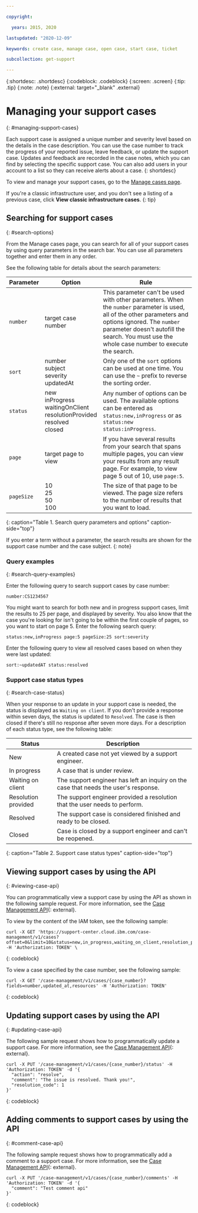 ```yaml
---

copyright:

  years: 2015, 2020

lastupdated: "2020-12-09"

keywords: create case, manage case, open case, start case, ticket

subcollection: get-support

---
```


{:shortdesc: .shortdesc}
{:codeblock: .codeblock}
{:screen: .screen}
{:tip: .tip}
{:note: .note}
{:external: target="_blank" .external}

# Managing your support cases
{: #managing-support-cases}

Each support case is assigned a unique number and severity level based on the details in the case description. You can use the case number to track the progress of your reported issue, leave feedback, or update the support case. Updates and feedback are recorded in the case notes, which you can find by selecting the specific support case. You can also add users in your account to a list so they can receive alerts about a case. 
{: shortdesc}

To view and manage your support cases, go to the [Manage cases page](https://{DomainName}/unifiedsupport/cases). 

If you're a classic infrastructure user, and you don't see a listing of a previous case, click **View classic infrastructure cases**. 
{: tip}


## Searching for support cases 
{: #search-options}

From the Manage cases page, you can search for all of your support cases by using query parameters in the search bar. You can use all parameters together and enter them in any order.

See the following table for details about the search parameters: 
 
| Parameter | Option                                                                           | Rule                                                                         |
|-----------|----------------------------------------------------------------------------------|------------------------------------------------------------------------------|
| `number`    | target case number                                                               | This parameter can't be used with other parameters. When the `number` parameter is used, all of the other parameters and options ignored. The `number` parameter doesn't autofill the search. You must use the whole case number to execute the search. |
| `sort`      | number<br>subject<br>severity<br>updatedAt                                       | Only one of the `sort` options can be used at one time. You can use the `~` prefix to reverse the sorting order. |
| `status`    | new<br>inProgress<br>waitingOnClient<br>resolutionProvided<br>resolved<br>closed | Any number of options can be used. The available options can be entered as `status:new,inProgress` or as `status:new status:inProgress`. |
| `page`      | target page to view                                                         | If you have several results from your search that spans multiple pages, you can view your results from any result page. For example, to view page 5 out of 10, use `page:5`. |
| `pageSize`  | 10<br>25<br>50<br>100                                                         | The size of that page to be viewed. The page size refers to the number of results that you want to load. |
{: caption="Table 1. Search query parameters and options" caption-side="top"}

If you enter a term without a parameter, the search results are shown for the support case number and the case subject. 
{: note}

### Query examples
{: #search-query-examples}

Enter the following query to search support cases by case number:

`number:CS1234567`

You might want to search for both new and in progress support cases, limit the results to 25 per page, and displayed by severity. You also know that the case you're looking for isn't going to be within the first couple of pages, so you want to start on page 5. Enter the following search query: 

`status:new,inProgress page:5 pageSize:25 sort:severity`

Enter the following query to view all resolved cases based on when they were last updated: 

`sort:~updatedAT status:resolved`

### Support case status types
{: #search-case-status}

When your response to an update in your support case is needed, the status is displayed as `Waiting on client`. If you don't provide a response within seven days, the status is updated to `Resolved`. The case is then closed if there's still no response after seven more days. For a description of each status type, see the following table:

| Status                | Description |
|-----------------------|------------|
| New                 | A created case not yet viewed by a support engineer. |
| In progress         | A case that is under review. |
| Waiting on client   | The support engineer has left an inquiry on the case that needs the user's response. |
| Resolution provided | The support engineer provided a resolution that the user needs to perform. |
| Resolved            | The support case is considered finished and ready to be closed. |
| Closed              | Case is closed by a support engineer and can't be reopened. | 
{: caption="Table 2. Support case status types" caption-side="top"}


## Viewing support cases by using the API
{: #viewing-case-api}

You can programmatically view a support case by using the API as shown in the following sample request. For more information, see the [Case Management API](https://cloud.ibm.com/apidocs/case-management#casemanagement-createcase){: external}.

To view by the content of the IAM token, see the following sample:

```
curl -X GET 'https://support-center.cloud.ibm.com/case-management/v1/cases?offset=0&limit=10&status=new,in_progress,waiting_on_client,resolution_provided' -H 'Authorization: TOKEN' \
```
{: codeblock}

To view a case specified by the case number, see the following sample:

```
curl -X GET '/case-management/v1/cases/{case_number}?fields=number,updated_at,resources' -H 'Authorization: TOKEN' 
```
{: codeblock}


## Updating support cases by using the API
{: #updating-case-api}

The following sample request shows how to programmatically update a support case. For more information, see the [Case Management API](https://cloud.ibm.com/apidocs/case-management#casemanagement-createcase){: external}.

```
curl -X PUT '/case-management/v1/cases/{case_number}/status' -H 'Authorization: TOKEN' -d '{
  "action": "resolve",
  "comment": "The issue is resolved. Thank you!",
  "resolution_code": 1
}'
```
{: codeblock}

## Adding comments to support cases by using the API
{: #comment-case-api}

The following sample request shows how to programmatically add a comment to a support case. For more information, see the [Case Management API](https://cloud.ibm.com/apidocs/case-management#casemanagement-createcase){: external}.

```
curl -X PUT '/case-management/v1/cases/{case_number}/comments' -H 'Authorization: TOKEN' -d '{
  "comment": "Test comment api"
}'
```
{: codeblock}
